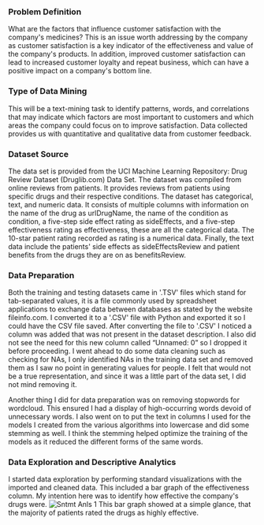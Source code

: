 ### Problem Definition
What are the factors that influence customer satisfaction with the company's medicines? This is an 
issue worth addressing by the company as customer satisfaction is a key indicator of the 
effectiveness and value of the company's products. In addition, improved customer satisfaction can 
lead to increased customer loyalty and repeat business, which can have a positive impact on a 
company's bottom line.

### Type of Data Mining
This will be a text-mining task to identify patterns, words, and correlations that may indicate 
which factors are most important to customers and which areas the company could focus on to
improve satisfaction. Data collected provides us with quantitative and qualitative 
data from customer feedback.

### Dataset Source
The data set is provided from the UCI Machine Learning Repository: Drug Review Dataset (Druglib.com) 
Data Set. The dataset was compiled from online reviews from patients. It provides reviews from 
patients using specific drugs and their respective conditions. The dataset has categorical, text, and 
numeric data. It consists of multiple columns with information on the name of the drug as urlDrugName, 
the name of the condition as condition, a five-step side effect rating as sideEffects, and a five-step
effectiveness rating as effectiveness, these are all the categorical data. The 10-star patient rating 
recorded as rating is a numerical data. Finally, the text data include the patients' side effects as 
sideEffectsReview and patient benefits from the drugs they are on as benefitsReview.

### Data Preparation
Both the training and testing datasets came in '.TSV' files which stand for tab-separated values,
it is a file commonly used by spreadsheet applications to exchange data between databases as
stated by the website fileinfo.com. I converted it to a '.CSV' file with Python and exported it so I could have the CSV file saved.
After converting the file to '.CSV' I noticed a column was added that was not present in the dataset 
description. I also did not see the need for this new column called “Unnamed: 0” so I dropped it 
before proceeding. I went ahead to do some data cleaning such as checking for NAs, I only identified 
NAs in the training data set and removed them as I saw no point in generating values for people. I 
felt that would not be a true representation, and since it was a little part of the data set, I did not mind 
removing it.

Another thing I did for data preparation was on removing stopwords for wordcloud. This ensured I 
had a display of high-occurring words devoid of unnecessary words. I also went on to put the text in 
columns I used for the models I created from the various algorithms into lowercase and did some 
stemming as well. I think the stemming helped optimize the training of the models as it reduced the 
different forms of the same words.

### Data Exploration and Descriptive Analytics
I started data exploration by performing standard visualizations with the imported and cleaned data. 
This included a bar graph of the effectiveness column. My intention here was to identify how effective
the company's drugs were.
![Sntmt Anls 1](https://github.com/user-attachments/assets/fe5bbc10-7703-462e-8fd0-fd4d43bc0545)
This bar graph showed at a simple glance, that the majority of patients rated the drugs as highly effective.
